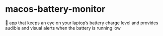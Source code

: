 #  macos-battery-monitor

🔋 app that keeps an eye on your laptop’s battery charge level and provides audible and visual alerts when the battery is running low


